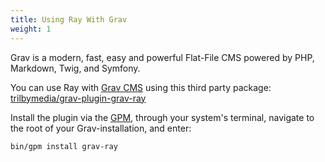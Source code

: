 ```yaml
---
title: Using Ray With Grav
weight: 1
---
```


Grav is a modern, fast, easy and powerful Flat-File CMS powered by PHP, Markdown, Twig, and Symfony.

You can use Ray with [Grav CMS](https://getgrav.org/) using this third party package: [trilbymedia/grav-plugin-grav-ray](https://github.com/trilbymedia/grav-plugin-grav-ray)

Install the plugin via the [GPM](https://learn.getgrav.org/17/cli-console/grav-cli-gpm), through your system's terminal, navigate to the root of your Grav-installation, and enter:

```bash
bin/gpm install grav-ray
```

